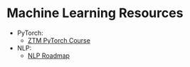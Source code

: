 
# Machine Learning Resources

- PyTorch:
  - [ZTM PyTorch Course](learnpytorch.io)
- NLP:
  - [NLP Roadmap](https://blog.futuresmart.ai/nlp-roadmap-2023-step-by-step-guide#heading-prerequisite-to-nlp)
